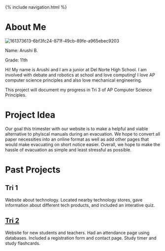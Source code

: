{% include navigation.html %}

# About Me
![161373613-6bf3fc24-871f-49cb-89fe-a965ebec9203](https://user-images.githubusercontent.com/72752116/161373666-b58a068e-da47-401f-b90f-38aa91056b7e.jpg)

Name: Arushi B.

Grade: 11th

Hi! My name is Arushi and I am a junior at Del Norte High School. I am involved with debate and robotics at school and love computing! I love AP computer science principles and also love mechanical engineering. 

This project will document my progress in Tri 3 of AP Computer Science Principles.


# Project Idea

Our goal this trimester with our website is to make a helpful and viable alternative to phyiscal manuals during an evacuation. We hope to convert all paper necessities into an online format as well as add other pages that would make evacuating on short notice easier. Overall, we hope to make the hassle of evacuation as simple and least stressful as possible.

# Past Projects

## Tri 1
Website about technology. Located nearby technology stores, gave information about different tech products, and included an interative quiz.

## [Tri 2](http://dnhscodefish.tk/)
Website for new students and teachers. Had an attendance page using databases. Included a registration form and contact page. Study timer and study flashcards.
